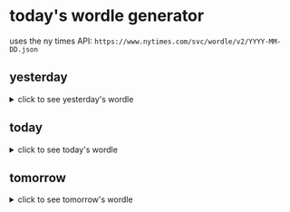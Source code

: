 # today's wordle generator

uses the ny times API: `https://www.nytimes.com/svc/wordle/v2/YYYY-MM-DD.json`

## yesterday

<details>
    <summary>click to see yesterday's wordle</summary>

    torch

</details>

## today

<details>
    <summary>click to see today's wordle</summary>

    thank

</details>

## tomorrow

<details>
    <summary>click to see tomorrow's wordle</summary>

    faith

</details>
